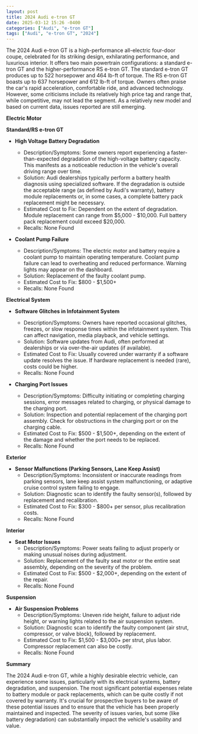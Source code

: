 ```yaml
---
layout: post
title: 2024 Audi e-tron GT
date: 2025-03-12 15:26 -0400
categories: ["Audi", "e-tron GT"]
tags: ["Audi", "e-tron GT", "2024"]
---
```

The 2024 Audi e-tron GT is a high-performance all-electric four-door coupe, celebrated for its striking design, exhilarating performance, and luxurious interior. It offers two main powertrain configurations: a standard e-tron GT and the higher-performance RS e-tron GT. The standard e-tron GT produces up to 522 horsepower and 464 lb-ft of torque. The RS e-tron GT boasts up to 637 horsepower and 612 lb-ft of torque. Owners often praise the car's rapid acceleration, comfortable ride, and advanced technology. However, some criticisms include its relatively high price tag and range that, while competitive, may not lead the segment. As a relatively new model and based on current data, issues reported are still emerging.

**Electric Motor**

**Standard/RS e-tron GT**

*   **High Voltage Battery Degradation**
    *   Description/Symptoms: Some owners report experiencing a faster-than-expected degradation of the high-voltage battery capacity. This manifests as a noticeable reduction in the vehicle's overall driving range over time.
    *   Solution: Audi dealerships typically perform a battery health diagnosis using specialized software. If the degradation is outside the acceptable range (as defined by Audi's warranty), battery module replacements or, in some cases, a complete battery pack replacement might be necessary.
    *   Estimated Cost to Fix: Dependent on the extent of degradation. Module replacement can range from $5,000 - $10,000. Full battery pack replacement could exceed $20,000.
    *   Recalls: None Found

*   **Coolant Pump Failure**
    *   Description/Symptoms: The electric motor and battery require a coolant pump to maintain operating temperature. Coolant pump failure can lead to overheating and reduced performance. Warning lights may appear on the dashboard.
    *   Solution: Replacement of the faulty coolant pump.
    *   Estimated Cost to Fix: $800 - $1,500+
    *   Recalls: None Found

**Electrical System**

*   **Software Glitches in Infotainment System**
    *   Description/Symptoms: Owners have reported occasional glitches, freezes, or slow response times within the infotainment system. This can affect navigation, media playback, and vehicle settings.
    *   Solution: Software updates from Audi, often performed at dealerships or via over-the-air updates (if available).
    *   Estimated Cost to Fix: Usually covered under warranty if a software update resolves the issue. If hardware replacement is needed (rare), costs could be higher.
    *   Recalls: None Found

*   **Charging Port Issues**
    *   Description/Symptoms: Difficulty initiating or completing charging sessions, error messages related to charging, or physical damage to the charging port.
    *   Solution: Inspection and potential replacement of the charging port assembly. Check for obstructions in the charging port or on the charging cable.
    *   Estimated Cost to Fix: $500 - $1,500+, depending on the extent of the damage and whether the port needs to be replaced.
    *   Recalls: None Found

**Exterior**

*   **Sensor Malfunctions (Parking Sensors, Lane Keep Assist)**
    *   Description/Symptoms: Inconsistent or inaccurate readings from parking sensors, lane keep assist system malfunctioning, or adaptive cruise control system failing to engage.
    *   Solution: Diagnostic scan to identify the faulty sensor(s), followed by replacement and recalibration.
    *   Estimated Cost to Fix: $300 - $800+ per sensor, plus recalibration costs.
    *   Recalls: None Found

**Interior**

*   **Seat Motor Issues**
    *   Description/Symptoms: Power seats failing to adjust properly or making unusual noises during adjustment.
    *   Solution: Replacement of the faulty seat motor or the entire seat assembly, depending on the severity of the problem.
    *   Estimated Cost to Fix: $500 - $2,000+, depending on the extent of the repair.
    *   Recalls: None Found

**Suspension**

*   **Air Suspension Problems**
    *   Description/Symptoms: Uneven ride height, failure to adjust ride height, or warning lights related to the air suspension system.
    *   Solution: Diagnostic scan to identify the faulty component (air strut, compressor, or valve block), followed by replacement.
    *   Estimated Cost to Fix: $1,500 - $3,000+ per strut, plus labor. Compressor replacement can also be costly.
    *   Recalls: None Found

**Summary**

The 2024 Audi e-tron GT, while a highly desirable electric vehicle, can experience some issues, particularly with its electrical systems, battery degradation, and suspension. The most significant potential expenses relate to battery module or pack replacements, which can be quite costly if not covered by warranty. It's crucial for prospective buyers to be aware of these potential issues and to ensure that the vehicle has been properly maintained and inspected. The severity of issues varies, but some (like battery degradation) can substantially impact the vehicle's usability and value.

